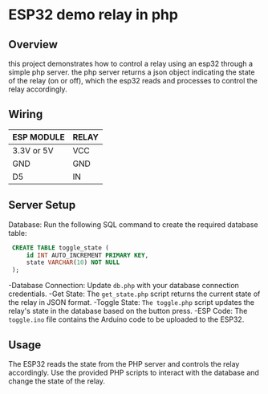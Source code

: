 # ESP32 demo relay in php
## Overview

this project demonstrates how to control a relay using an esp32 through a simple php server. the php server returns a json object indicating the state of the relay (on or off), which the esp32 reads and processes to control the relay accordingly.
## Wiring

| ESP MODULE | RELAY |
|------------|-------|
| 3.3V or 5V | VCC   |
| GND        | GND   |
| D5         | IN    |


## Server Setup

Database: Run the following SQL command to create the required database table:

   ``` sql
    CREATE TABLE toggle_state (
        id INT AUTO_INCREMENT PRIMARY KEY,
        state VARCHAR(10) NOT NULL
    );
   ```

  -Database Connection: Update `db.php` with your database connection credentials.
  -Get State: The `get_state.php` script returns the current state of the relay in JSON format.
  -Toggle State: `The toggle.php` script updates the relay's state in the database based on the button press.
  -ESP Code: The `toggle.ino` file contains the Arduino code to be uploaded to the ESP32.

## Usage

The ESP32 reads the state from the PHP server and controls the relay accordingly.
Use the provided PHP scripts to interact with the database and change the state of the relay.
